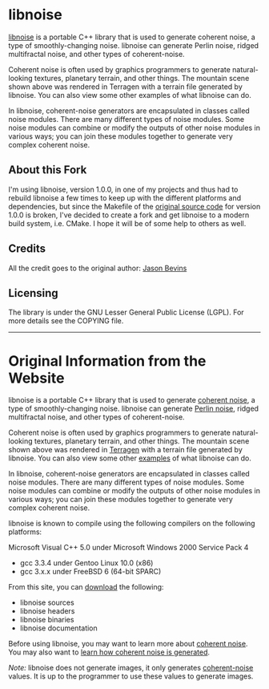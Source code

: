 libnoise
========

[libnoise](http://libnoise.sourceforge.net/) is a portable C++ library that is used to generate coherent noise, a type of smoothly-changing noise. libnoise can generate Perlin noise, ridged multifractal noise, and other types of coherent-noise.

Coherent noise is often used by graphics programmers to generate natural-looking textures, planetary terrain, and other things. The mountain scene shown above was rendered in Terragen with a terrain file generated by libnoise. You can also view some other examples of what libnoise can do.

In libnoise, coherent-noise generators are encapsulated in classes called noise modules. There are many different types of noise modules. Some noise modules can combine or modify the outputs of other noise modules in various ways; you can join these modules together to generate very complex coherent noise.

About this Fork
---------------

I'm using libnoise, version 1.0.0, in one of my projects and thus had to rebuild libnoise a few times to keep up with the different platforms and dependencies, but since the Makefile of the [original source code](http://libnoise.sourceforge.net/downloads/index.html) for version 1.0.0 is broken, I've decided to create a fork and get libnoise to a modern build system, i.e. CMake. I hope it will be of some help to others as well.

Credits
-------

All the credit goes to the original author: [Jason Bevins](http://libnoise.sourceforge.net/)

Licensing
---------

The library is under the GNU Lesser General Public License (LGPL). For more details see the COPYING file.

------------------------------------------------------------------------

Original Information from the Website
=====================================

libnoise is a portable C++ library that is used to generate [coherent noise](http://libnoise.sourceforge.net/glossary/index.html#coherentnoise), a type of smoothly-changing noise. libnoise can generate [Perlin noise](http://libnoise.sourceforge.net/glossary/index.html#perlinnoise), ridged multifractal noise, and other types of coherent-noise.

Coherent noise is often used by graphics programmers to generate natural-looking textures, planetary terrain, and other things. The mountain scene shown above was rendered in [Terragen](http://www.planetside.co.uk/terragen/) with a terrain file generated by libnoise. You can also view some other [examples](http://libnoise.sourceforge.net/examples/index.html) of what libnoise can do.

In libnoise, coherent-noise generators are encapsulated in classes called noise modules. There are many different types of noise modules. Some noise modules can combine or modify the outputs of other noise modules in various ways; you can join these modules together to generate very complex coherent noise.

libnoise is known to compile using the following compilers on the following platforms:

Microsoft Visual C++ 5.0 under Microsoft Windows 2000 Service Pack 4

* gcc 3.3.4 under Gentoo Linux 10.0 (x86)
* gcc 3.x.x under FreeBSD 6 (64-bit SPARC)

From this site, you can [download](http://libnoise.sourceforge.net/downloads/index.html) the following:

* libnoise sources
* libnoise headers
* libnoise binaries
* libnoise documentation

Before using libnoise, you may want to learn more about [coherent noise](http://libnoise.sourceforge.net/glossary/index.html#coherentnoise). You may also want to [learn how coherent noise is generated](http://libnoise.sourceforge.net/noisegen/index.html).

*Note:* libnoise does not generate images, it only generates [coherent-noise](http://libnoise.sourceforge.net/glossary/index.html#coherentnoise) values. It is up to the programmer to use these values to generate images.
